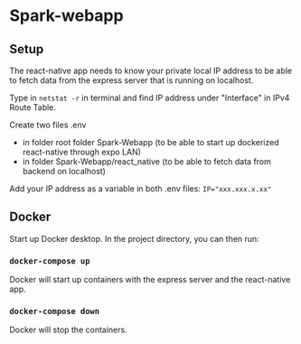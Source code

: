 # Spark-webapp

## Setup

The react-native app needs to know your private local IP address to be able to fetch data from the express server that is running on localhost.

Type in `netstat -r` in terminal and find IP address under "Interface" in IPv4 Route Table.

Create two files .env
- in folder root folder Spark-Webapp (to be able to start up dockerized react-native through expo LAN)
- in folder Spark-Webapp/react_native (to be able to fetch data from backend on localhost)

Add your IP address as a variable in both .env files:
`IP="xxx.xxx.x.xx"`

## Docker
Start up Docker desktop.
In the project directory, you can then run:

### `docker-compose up`
Docker will start up containers with the express server and the react-native app.

### `docker-compose down`
Docker will stop the containers.